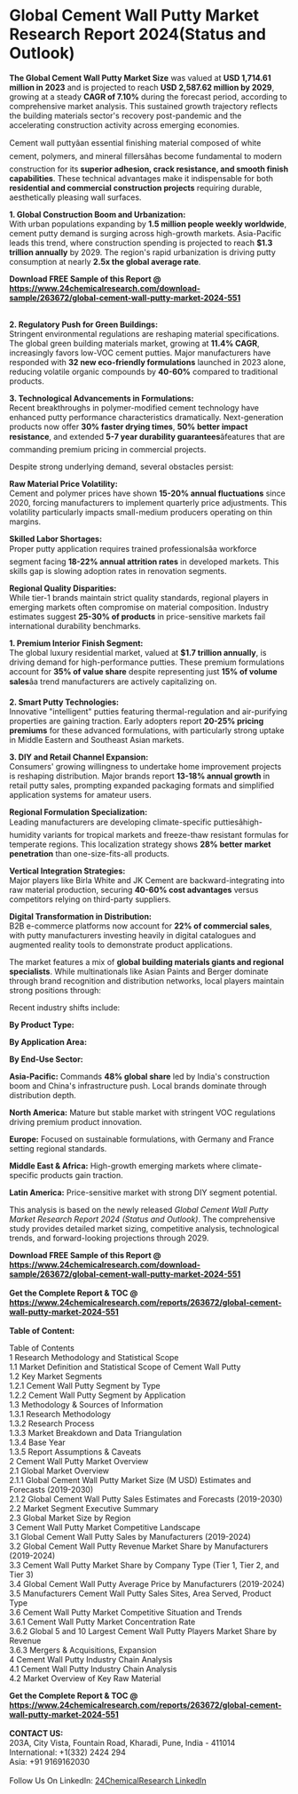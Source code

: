 <h1>Global Cement Wall Putty Market Research Report 2024(Status and Outlook)</h1><p><strong>The Global Cement Wall Putty Market Size</strong> was valued at <strong>USD 1,714.61 million in 2023</strong> and is projected to reach <strong>USD 2,587.62 million by 2029</strong>, growing at a steady <strong>CAGR of 7.10%</strong> during the forecast period, according to comprehensive market analysis. This sustained growth trajectory reflects the building materials sector's recovery post-pandemic and the accelerating construction activity across emerging economies.</p><p>Cement wall puttyâan essential finishing material composed of white cement, polymers, and mineral fillersâhas become fundamental to modern construction for its <strong>superior adhesion, crack resistance, and smooth finish capabilities</strong>. These technical advantages make it indispensable for both <strong>residential and commercial construction projects</strong> requiring durable, aesthetically pleasing wall surfaces.</p><p><strong>1. Global Construction Boom and Urbanization:</strong><br>
With urban populations expanding by <strong>1.5 million people weekly worldwide</strong>, cement putty demand is surging across high-growth markets. Asia-Pacific leads this trend, where construction spending is projected to reach <strong>$1.3 trillion annually</strong> by 2029. The region's rapid urbanization is driving putty consumption at nearly <strong>2.5x the global average rate</strong>.</p><div><b>Download FREE Sample of this Report @ 
            <a href="https://www.24chemicalresearch.com/download-sample/263672/global-cement-wall-putty-market-2024-551">
            https://www.24chemicalresearch.com/download-sample/263672/global-cement-wall-putty-market-2024-551</a></b></div><br><p><strong>2. Regulatory Push for Green Buildings:</strong><br>
Stringent environmental regulations are reshaping material specifications. The global green building materials market, growing at <strong>11.4% CAGR</strong>, increasingly favors low-VOC cement putties. Major manufacturers have responded with <strong>32 new eco-friendly formulations</strong> launched in 2023 alone, reducing volatile organic compounds by <strong>40-60%</strong> compared to traditional products.</p><p><strong>3. Technological Advancements in Formulations:</strong><br>
Recent breakthroughs in polymer-modified cement technology have enhanced putty performance characteristics dramatically. Next-generation products now offer <strong>30% faster drying times</strong>, <strong>50% better impact resistance</strong>, and extended <strong>5-7 year durability guarantees</strong>âfeatures that are commanding premium pricing in commercial projects.</p><p>Despite strong underlying demand, several obstacles persist:</p><p><strong>Raw Material Price Volatility:</strong><br>
    Cement and polymer prices have shown <strong>15-20% annual fluctuations</strong> since 2020, forcing manufacturers to implement quarterly price adjustments. This volatility particularly impacts small-medium producers operating on thin margins.</p><p><strong>Skilled Labor Shortages:</strong><br>
    Proper putty application requires trained professionalsâa workforce segment facing <strong>18-22% annual attrition rates</strong> in developed markets. This skills gap is slowing adoption rates in renovation segments.</p><p><strong>Regional Quality Disparities:</strong><br>
    While tier-1 brands maintain strict quality standards, regional players in emerging markets often compromise on material composition. Industry estimates suggest <strong>25-30% of products</strong> in price-sensitive markets fail international durability benchmarks.</p><p><strong>1. Premium Interior Finish Segment:</strong><br>
The global luxury residential market, valued at <strong>$1.7 trillion annually</strong>, is driving demand for high-performance putties. These premium formulations account for <strong>35% of value share</strong> despite representing just <strong>15% of volume sales</strong>âa trend manufacturers are actively capitalizing on.</p><p><strong>2. Smart Putty Technologies:</strong><br>
Innovative "intelligent" putties featuring thermal-regulation and air-purifying properties are gaining traction. Early adopters report <strong>20-25% pricing premiums</strong> for these advanced formulations, with particularly strong uptake in Middle Eastern and Southeast Asian markets.</p><p><strong>3. DIY and Retail Channel Expansion:</strong><br>
Consumers' growing willingness to undertake home improvement projects is reshaping distribution. Major brands report <strong>13-18% annual growth</strong> in retail putty sales, prompting expanded packaging formats and simplified application systems for amateur users.</p><p><strong>Regional Formulation Specialization:</strong><br>
    Leading manufacturers are developing climate-specific puttiesâhigh-humidity variants for tropical markets and freeze-thaw resistant formulas for temperate regions. This localization strategy shows <strong>28% better market penetration</strong> than one-size-fits-all products.</p><p><strong>Vertical Integration Strategies:</strong><br>
    Major players like Birla White and JK Cement are backward-integrating into raw material production, securing <strong>40-60% cost advantages</strong> versus competitors relying on third-party suppliers.</p><p><strong>Digital Transformation in Distribution:</strong><br>
    B2B e-commerce platforms now account for <strong>22% of commercial sales</strong>, with putty manufacturers investing heavily in digital catalogues and augmented reality tools to demonstrate product applications.</p><p>The market features a mix of <strong>global building materials giants and regional specialists</strong>. While multinationals like Asian Paints and Berger dominate through brand recognition and distribution networks, local players maintain strong positions through:</p><p>Recent industry shifts include:</p><p><strong>By Product Type:</strong></p><p><strong>By Application Area:</strong></p><p><strong>By End-Use Sector:</strong></p><p><strong>Asia-Pacific:</strong> Commands <strong>48% global share</strong> led by India's construction boom and China's infrastructure push. Local brands dominate through distribution depth.</p><p><strong>North America:</strong> Mature but stable market with stringent VOC regulations driving premium product innovation.</p><p><strong>Europe:</strong> Focused on sustainable formulations, with Germany and France setting regional standards.</p><p><strong>Middle East &amp; Africa:</strong> High-growth emerging markets where climate-specific products gain traction.</p><p><strong>Latin America:</strong> Price-sensitive market with strong DIY segment potential.</p><p>This analysis is based on the newly released <em>Global Cement Wall Putty Market Research Report 2024 (Status and Outlook)</em>. The comprehensive study provides detailed market sizing, competitive analysis, technological trends, and forward-looking projections through 2029.</p><div><b>Download FREE Sample of this Report @ 
            <a href="https://www.24chemicalresearch.com/download-sample/263672/global-cement-wall-putty-market-2024-551">
            https://www.24chemicalresearch.com/download-sample/263672/global-cement-wall-putty-market-2024-551</a></b></div><br><div><b>Get the Complete Report & TOC @ 
            <a href="https://www.24chemicalresearch.com/reports/263672/global-cement-wall-putty-market-2024-551">
            https://www.24chemicalresearch.com/reports/263672/global-cement-wall-putty-market-2024-551</a></b></div><br>
            <b>Table of Content:</b><p>Table of Contents<br />
1 Research Methodology and Statistical Scope<br />
1.1 Market Definition and Statistical Scope of Cement Wall Putty<br />
1.2 Key Market Segments<br />
1.2.1 Cement Wall Putty Segment by Type<br />
1.2.2 Cement Wall Putty Segment by Application<br />
1.3 Methodology & Sources of Information<br />
1.3.1 Research Methodology<br />
1.3.2 Research Process<br />
1.3.3 Market Breakdown and Data Triangulation<br />
1.3.4 Base Year<br />
1.3.5 Report Assumptions & Caveats<br />
2 Cement Wall Putty Market Overview<br />
2.1 Global Market Overview<br />
2.1.1 Global Cement Wall Putty Market Size (M USD) Estimates and Forecasts (2019-2030)<br />
2.1.2 Global Cement Wall Putty Sales Estimates and Forecasts (2019-2030)<br />
2.2 Market Segment Executive Summary<br />
2.3 Global Market Size by Region<br />
3 Cement Wall Putty Market Competitive Landscape<br />
3.1 Global Cement Wall Putty Sales by Manufacturers (2019-2024)<br />
3.2 Global Cement Wall Putty Revenue Market Share by Manufacturers (2019-2024)<br />
3.3 Cement Wall Putty Market Share by Company Type (Tier 1, Tier 2, and Tier 3)<br />
3.4 Global Cement Wall Putty Average Price by Manufacturers (2019-2024)<br />
3.5 Manufacturers Cement Wall Putty Sales Sites, Area Served, Product Type<br />
3.6 Cement Wall Putty Market Competitive Situation and Trends<br />
3.6.1 Cement Wall Putty Market Concentration Rate<br />
3.6.2 Global 5 and 10 Largest Cement Wall Putty Players Market Share by Revenue<br />
3.6.3 Mergers & Acquisitions, Expansion<br />
4 Cement Wall Putty Industry Chain Analysis<br />
4.1 Cement Wall Putty Industry Chain Analysis<br />
4.2 Market Overview of Key Raw Material</p><div><b>Get the Complete Report & TOC @ 
            <a href="https://www.24chemicalresearch.com/reports/263672/global-cement-wall-putty-market-2024-551">
            https://www.24chemicalresearch.com/reports/263672/global-cement-wall-putty-market-2024-551</a></b></div><br><b>CONTACT US:</b><br>
            203A, City Vista, Fountain Road, Kharadi, Pune, India - 411014<br>
            International: +1(332) 2424 294<br>
            Asia: +91 9169162030 <br><br>
            Follow Us On LinkedIn: <a href="https://www.linkedin.com/company/24chemicalresearch/">24ChemicalResearch LinkedIn</a>